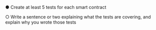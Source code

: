 ●          Create at least 5 tests for each smart contract

○          Write a sentence or two explaining what the tests are covering, and explain why you wrote those tests


